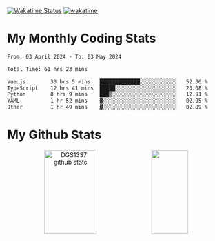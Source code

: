 [![Wakatime Status](https://github.com/noopurphalak/noopurphalak/workflows/wakatime-status-update/badge.svg)](https://github.com/noopurphalak/noopurphalak/actions/workflows/main.yml)
[![wakatime](https://wakatime.com/badge/user/80ace140-ef40-4fdd-b8ed-f3be3d2e1aea.svg)](https://wakatime.com/@80ace140-ef40-4fdd-b8ed-f3be3d2e1aea)

# My Monthly Coding Stats

<!--START_SECTION:waka-->

```txt
From: 03 April 2024 - To: 03 May 2024

Total Time: 61 hrs 23 mins

Vue.js        33 hrs 5 mins   █████████████░░░░░░░░░░░░   52.36 %
TypeScript    12 hrs 41 mins  █████░░░░░░░░░░░░░░░░░░░░   20.08 %
Python        8 hrs 9 mins    ███▒░░░░░░░░░░░░░░░░░░░░░   12.91 %
YAML          1 hr 52 mins    ▓░░░░░░░░░░░░░░░░░░░░░░░░   02.95 %
Other         1 hr 49 mins    ▓░░░░░░░░░░░░░░░░░░░░░░░░   02.89 %
```

<!--END_SECTION:waka-->

# My Github Stats
<div style="text-align: center;">
  <img width="49%" height="195px" src="https://github-readme-stats-sigma-five.vercel.app/api?username=noopurphalak&show_icons=true&count_private=true&hide_border=true&title_color=ecf2f8&icon_color=0d1117&text_color=FFFFFF&bg_color=0d1117" alt="DGS1337 github stats" />
  <img width="41%" height="195px" src="https://github-readme-stats-sigma-five.vercel.app/api/top-langs/?username=noopurphalak&layout=compact&hide_border=true&title_color=ecf2f8&text_color=FFFFFF&bg_color=0d1117" />
</div>
